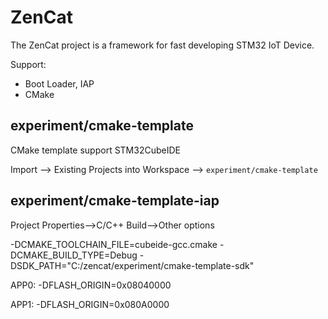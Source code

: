 # ZenCat

The ZenCat project is a framework for fast developing STM32 IoT Device.

Support:

- Boot Loader, IAP
- CMake

## experiment/cmake-template

CMake template support STM32CubeIDE

Import --> Existing Projects into Workspace --> `experiment/cmake-template`

## experiment/cmake-template-iap

Project Properties-->C/C++ Build-->Other options

-DCMAKE_TOOLCHAIN_FILE=cubeide-gcc.cmake -DCMAKE_BUILD_TYPE=Debug -DSDK_PATH="C:/zencat/experiment/cmake-template-sdk"

APP0: -DFLASH_ORIGIN=0x08040000

APP1: -DFLASH_ORIGIN=0x080A0000